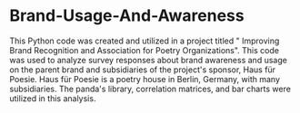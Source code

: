 # Brand-Usage-And-Awareness
This Python code was created and utilized in a project titled " Improving Brand Recognition and Association for Poetry Organizations". This code was used to analyze survey responses about brand awareness and usage on the parent brand and subsidiaries of the project's sponsor, Haus für Poesie. Haus für Poesie is a poetry house in Berlin, Germany, with many subsidiaries. The panda's library, correlation matrices, and bar charts were utilized in this analysis.

